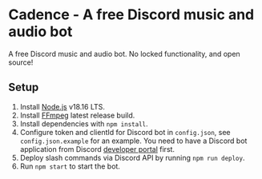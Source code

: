 # Cadence - A free Discord music and audio bot

A free Discord music and audio bot. No locked functionality, and open source!

## Setup

1. Install [Node.js](https://nodejs.org/en/download/) v18.16 LTS.
2. Install [FFmpeg](https://ffmpeg.org/download.html) latest release build.
3. Install dependencies with `npm install`.
4. Configure token and clientId for Discord bot in `config.json`, see `config.json.example` for an example. You need to have a Discord bot application from Discord [developer portal](https://discord.com/developers/applications) first.
5. Deploy slash commands via Discord API by running `npm run deploy`.
6. Run `npm start` to start the bot.
